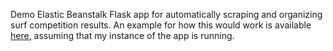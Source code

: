 Demo Elastic Beanstalk Flask app for automatically scraping and organizing surf competition results. An example for how this would work is available <a href="https://docs.google.com/spreadsheets/d/1hMA7UJfjuV5mGmWvb4g2351oSu6LRljFVPWEmaF22Hw/edit?usp=sharing">here</a>, assuming that my instance of the app is running.
